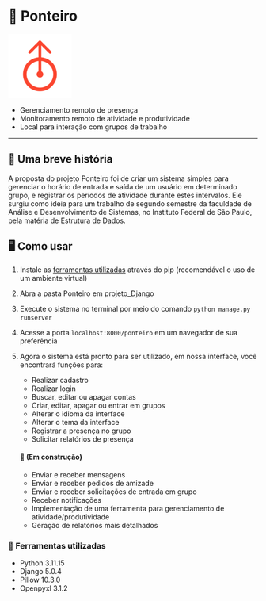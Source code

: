 # 📝 Ponteiro
![Logo](documentos/logo.png)
- Gerenciamento remoto de presença
- Monitoramento remoto de atividade e produtividade
- Local para interação com grupos de trabalho
<hr/>

## 📖 Uma breve história
A proposta do projeto Ponteiro foi de criar um sistema simples para gerenciar o horário de entrada e saída de um usuário em determinado grupo, e registrar os períodos de atividade durante estes intervalos. Ele surgiu como ideia para um trabalho de segundo semestre da faculdade de Análise e Desenvolvimento de Sistemas, no Instituto Federal de São Paulo, pela matéria de Estrutura de Dados. 

## 🖥️ Como usar
1. Instale as [ferramentas utilizadas](#-ferramentas-utilizadas) através do pip (recomendável o uso de um ambiente virtual)
2. Abra a pasta Ponteiro em projeto_Django
3. Execute o sistema no terminal por meio do comando ``` python manage.py runserver ```
4. Acesse a porta ``` localhost:8000/ponteiro ``` em um navegador de sua preferência
5. Agora o sistema está pronto para ser utilizado, em nossa interface, você encontrará funções para:
   
     - Realizar cadastro
     - Realizar login
     - Buscar, editar ou apagar contas
     - Criar, editar, apagar ou entrar em grupos
     - Alterar o idioma da interface
     - Alterar o tema da interface
     - Registrar a presença no grupo
     - Solicitar relatórios de presença
    #### 🚧 (Em construção)
    - Enviar e receber mensagens
    - Enviar e receber pedidos de amizade
    - Enviar e receber solicitações de entrada em grupo
    - Receber notificações
    - Implementação de uma ferramenta para gerenciamento de atividade/produtividade
    - Geração de relatórios mais detalhados

### 🔧 Ferramentas utilizadas
- Python 3.11.15
- Django 5.0.4
- Pillow 10.3.0
- Openpyxl 3.1.2
